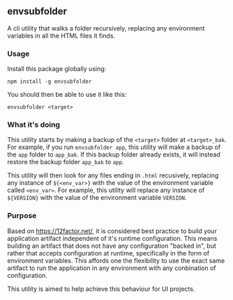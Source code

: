 ## envsubfolder

A cli utility that walks a folder recursively, replacing any environment variables in all the HTML files it finds. 

### Usage

Install this package globally using:

`npm install -g envsubfolder`

You should then be able to use it like this:

`envsubfolder <target>`

### What it's doing

This utility starts by making a backup of the `<target>` folder at `<target>_bak`. For example, if you run `envsubfolder app`, this utility will make a backup of the `app` folder to `app_bak`. If this backup folder already exists, it will instead restore the backup folder `app_bak` to `app`.

This utility will then look for any files ending in `.html` recusively, replacing any instance of `${<env_var>}` with the value of the environment variable called `<env_var>`. For example, this utility will replace any instance of `${VERSION}` with the value of the environment variable `VERSION`. 

### Purpose

Based on https://12factor.net/, it is considered best practice to build your application artifact independent of it's runtime configuration. This means building an artifact that does not have any configuration "backed in", but rather that accepts configuration at runtime, specifically in the form of environment variables. This affords one the flexibility to use the exact same artifact to run the application in any environment with any conbination of configuration. 

This utility is aimed to help achieve this behaviour for UI projects.